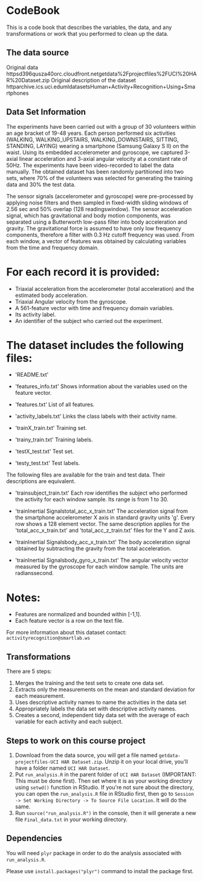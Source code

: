 # CodeBook

This is a code book that describes the variables, the data, and any transformations or work that you performed to clean up the data.

## The data source

 Original data httpsd396qusza40orc.cloudfront.netgetdata%2Fprojectfiles%2FUCI%20HAR%20Dataset.zip
 Original description of the dataset httparchive.ics.uci.edumldatasetsHuman+Activity+Recognition+Using+Smartphones

## Data Set Information

The experiments have been carried out with a group of 30 volunteers within an age bracket of 19-48 years. Each person performed six activities (WALKING, WALKING_UPSTAIRS, WALKING_DOWNSTAIRS, SITTING, STANDING, LAYING) wearing a smartphone (Samsung Galaxy S II) on the waist. Using its embedded accelerometer and gyroscope, we captured 3-axial linear acceleration and 3-axial angular velocity at a constant rate of 50Hz. The experiments have been video-recorded to label the data manually. The obtained dataset has been randomly partitioned into two sets, where 70% of the volunteers was selected for generating the training data and 30% the test data.

The sensor signals (accelerometer and gyroscope) were pre-processed by applying noise filters and then sampled in fixed-width sliding windows of 2.56 sec and 50% overlap (128 readingswindow). The sensor acceleration signal, which has gravitational and body motion components, was separated using a Butterworth low-pass filter into body acceleration and gravity. The gravitational force is assumed to have only low frequency components, therefore a filter with 0.3 Hz cutoff frequency was used. From each window, a vector of features was obtained by calculating variables from the time and frequency domain.

For each record it is provided:
======================================

- Triaxial acceleration from the accelerometer (total acceleration) and the estimated body acceleration.
- Triaxial Angular velocity from the gyroscope. 
- A 561-feature vector with time and frequency domain variables. 
- Its activity label. 
- An identifier of the subject who carried out the experiment.

The dataset includes the following files:
=========================================

- 'README.txt'

- 'features_info.txt' Shows information about the variables used on the feature vector.

- 'features.txt' List of all features.

- 'activity_labels.txt' Links the class labels with their activity name.

- 'trainX_train.txt' Training set.

- 'trainy_train.txt' Training labels.

- 'testX_test.txt' Test set.

- 'testy_test.txt' Test labels.

The following files are available for the train and test data. Their descriptions are equivalent.

- 'trainsubject_train.txt' Each row identifies the subject who performed the activity for each window sample. Its range is from 1 to 30.

- 'trainInertial Signalstotal_acc_x_train.txt' The acceleration signal from the smartphone accelerometer X axis in standard gravity units 'g'. Every row shows a 128 element vector. The same description applies for the 'total_acc_x_train.txt' and 'total_acc_z_train.txt' files for the Y and Z axis.

- 'trainInertial Signalsbody_acc_x_train.txt' The body acceleration signal obtained by subtracting the gravity from the total acceleration.

- 'trainInertial Signalsbody_gyro_x_train.txt' The angular velocity vector measured by the gyroscope for each window sample. The units are radianssecond.

Notes: 
======
- Features are normalized and bounded within [-1,1].
- Each feature vector is a row on the text file.

For more information about this dataset contact: ```activityrecognition@smartlab.ws```


## Transformations

There are 5 steps:

1. Merges the training and the test sets to create one data set.
2. Extracts only the measurements on the mean and standard deviation for each measurement.
3. Uses descriptive activity names to name the activities in the data set
4. Appropriately labels the data set with descriptive activity names.
5. Creates a second, independent tidy data set with the average of each variable for each activity and each subject.

## Steps to work on this course project

1. Download from the data source, you will get a file named ```getdata-projectfiles-UCI HAR Dataset.zip```. Unzip it on your local drive, you'll have a folder named ```UCI HAR Dataset```.
2. Put ```run_analysis.R``` in the parent folder of ```UCI HAR Dataset``` (IMPORTANT: This must be done first). Then set where it is as your working directory using ```setwd()``` function in RStudio. If you're not sure about the directory, you can open the ```run_analysis.R``` file in RStudio first, then go to ```Session -> Set Working Directory -> To Source File Location```. It will do the same. 
3. Run ```source("run_analysis.R")``` in the console, then it will generate a new file ```Final_data.txt``` in your working directory.

## Dependencies

You will need ```plyr``` package in order to do the analysis associated with ```run_analysis.R```.

Please use ```install.packages("plyr")``` command to install the package first.